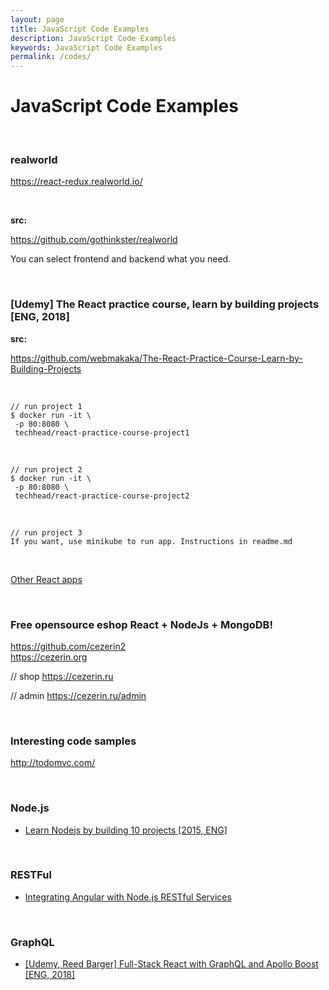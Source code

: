 ```yaml
---
layout: page
title: JavaScript Code Examples
description: JavaScript Code Examples
keywords: JavaScript Code Examples
permalink: /codes/
---
```


# JavaScript Code Examples

<br/>

### realworld

https://react-redux.realworld.io/

<br/>

**src:**

https://github.com/gothinkster/realworld

You can select frontend and backend what you need.

<br/>

### [Udemy] The React practice course, learn by building projects [ENG, 2018]

**src:**

https://github.com/webmakaka/The-React-Practice-Course-Learn-by-Building-Projects

<br/>

```
// run project 1
$ docker run -it \
 -p 80:8080 \
 techhead/react-practice-course-project1
```

<br/>

```
// run project 2
$ docker run -it \
 -p 80:8080 \
 techhead/react-practice-course-project2
```

<br/>

```
// run project 3
If you want, use minikube to run app. Instructions in readme.md
```

<br/>

[Other React apps](/codes/react/)

<br/>

### Free opensource eshop React + NodeJs + MongoDB!

https://github.com/cezerin2  
https://cezerin.org

// shop
https://cezerin.ru

// admin
https://cezerin.ru/admin

<!-- // discussion (on russian)
https://searchengines.guru/showthread.php?t=1010199 -->

<br/>

### Interesting code samples

http://todomvc.com/

<!-- <br/>

### Public repos with HTML Templates:

<ul>
    <li><a href="https://github.com/marley-html" rel="nofollow">HTML Templates</a></li>
</ul> -->

<br/>

### Node.js

<ul>
    <li><a href="https://bitbucket.org/marley-nodejs/learn-nodejs-by-building-10-projects" rel="nofollow" target="_blank">Learn Nodejs by building 10 projects [2015, ENG]</a></li>
</ul>

<br/>

### RESTFul

<ul>
    <li><a href="https://bitbucket.org/marley-nodejs/restful-angular-nodejs-mongodb" rel="nofollow" target="_blank">Integrating Angular with Node.js RESTful Services</a></li>
</ul>

<br/>

### GraphQL

<ul>
    <li><a href="https://github.com/webmakaka/Full-Stack-React-with-GraphQL-and-Apollo-Boost" rel="nofollow" target="_blank">[Udemy, Reed Barger] Full-Stack React with GraphQL and Apollo Boost [ENG, 2018]</a></li>
</ul>
